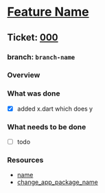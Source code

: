 # [Feature Name](https://github.com/ZanderCowboy/multichoice/issues/000)

## Ticket: [000](https://github.com/ZanderCowboy/multichoice/issues/000)

### branch: `branch-name`

### Overview

### What was done

- [X] added x.dart which does y

### What needs to be done

- [ ] todo

### Resources

- [name](https://stackoverflow.com/questions/51534616/how-to-change-package-name-in-flutter)
- [change_app_package_name](https://pub.dev/packages/change_app_package_name)
